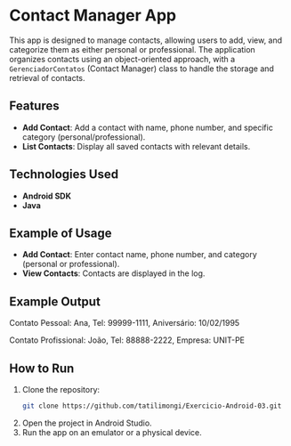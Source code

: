 # Contact Manager App

This app is designed to manage contacts, allowing users to add, view, and categorize them as either personal or professional. The application organizes contacts using an object-oriented approach, with a `GerenciadorContatos` (Contact Manager) class to handle the storage and retrieval of contacts.

## Features
- **Add Contact**: Add a contact with name, phone number, and specific category (personal/professional).
- **List Contacts**: Display all saved contacts with relevant details.

## Technologies Used
- **Android SDK**
- **Java**

## Example of Usage
- **Add Contact**: Enter contact name, phone number, and category (personal or professional).
- **View Contacts**: Contacts are displayed in the log.

## Example Output

Contato Pessoal: Ana, Tel: 99999-1111, Aniversário: 10/02/1995 

Contato Profissional: João, Tel: 88888-2222, Empresa: UNIT-PE


## How to Run
1. Clone the repository:
   ```bash
   git clone https://github.com/tatilimongi/Exercicio-Android-03.git
2. Open the project in Android Studio.
3. Run the app on an emulator or a physical device.
